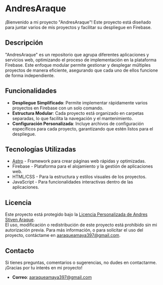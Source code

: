 # AndresAraque

¡Bienvenido a mi proyecto "AndresAraque"! Este proyecto está diseñado para juntar varios de mis proyectos y facilitar su despliegue en Firebase.

## Descripción

"AndresAraque" es un repositorio que agrupa diferentes aplicaciones y servicios web, optimizando el proceso de implementación en la plataforma Firebase. Este enfoque modular permite gestionar y desplegar múltiples proyectos de manera eficiente, asegurando que cada uno de ellos funcione de forma independiente.

## Funcionalidades

- **Despliegue Simplificado**: Permite implementar rápidamente varios proyectos en Firebase con un solo comando.
- **Estructura Modular**: Cada proyecto está organizado en carpetas separadas, lo que facilita la navegación y el mantenimiento.
- **Configuración Personalizada**: Incluye archivos de configuración específicos para cada proyecto, garantizando que estén listos para el despliegue.

## Tecnologías Utilizadas

- [Astro](https://astro.build/) - Framework para crear páginas web rápidas y optimizadas.
- Firebase - Plataforma para el alojamiento y la gestión de aplicaciones web.
- HTML/CSS - Para la estructura y estilos visuales de los proyectos.
- JavaScript - Para funcionalidades interactivas dentro de las aplicaciones.

## Licencia

Este proyecto está protegido bajo la [Licencia Personalizada de Andres Stiven Araque](./LICENSE.md).  
El uso, modificación o redistribución de este proyecto está prohibido sin mi autorización previa. Para más información, o para solicitar el uso del proyecto, contáctame en [aaraqueamaya397@gmail.com](mailto:aaraqueamaya397@gmail.com).

## Contacto

Si tienes preguntas, comentarios o sugerencias, no dudes en contactarme. ¡Gracias por tu interés en mi proyecto!

- **Correo**: [aaraqueamaya397@gmail.com](mailto:aaraqueamaya397@gmail.com)
